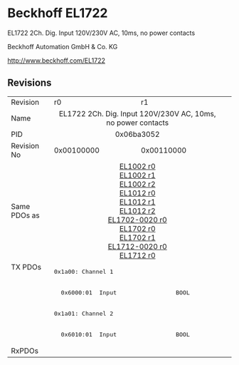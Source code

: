 # Beckhoff EL1722

EL1722 2Ch. Dig. Input 120V/230V AC, 10ms, no power contacts

Beckhoff Automation GmbH & Co. KG

http://www.beckhoff.com/EL1722

## Revisions
<table>
<tr>
<td>Revision</td>
<td>r0</td>
<td>r1</td>
</tr>
<tr>
<td>Name</td>
<td colspan=2 align="center">EL1722 2Ch. Dig. Input 120V/230V AC, 10ms, no power contacts</td>
</tr>
<tr>
<td>PID</td>
<td colspan=2 align="center">0x06ba3052</td>
</tr>
<tr>
<td>Revision No</td>
<td>0x00100000</td>
<td>0x00110000</td>
</tr>
<tr>
<td>Same PDOs as</td>
<td colspan=2 align="center"><a href="EL1002.md">EL1002 r0</a><br/><a href="EL1002.md">EL1002 r1</a><br/><a href="EL1002.md">EL1002 r2</a><br/><a href="EL1012.md">EL1012 r0</a><br/><a href="EL1012.md">EL1012 r1</a><br/><a href="EL1012.md">EL1012 r2</a><br/><a href="EL1702-0020.md">EL1702-0020 r0</a><br/><a href="EL1702.md">EL1702 r0</a><br/><a href="EL1702.md">EL1702 r1</a><br/><a href="EL1712-0020.md">EL1712-0020 r0</a><br/><a href="EL1712.md">EL1712 r0</a></td>
</tr>
<tr>
<td rowspan=4 valign=top>TX PDOs</td>
<td colspan=2 align="left"><pre>0x1a00: Channel 1</pre></td>
<td></td>
</tr>
<tr>
<td colspan=2 align="left"><pre>  0x6000:01  Input                 BOOL</pre></td>
</tr>
<tr>
<td colspan=2 align="left"><pre>0x1a01: Channel 2</pre></td>
</tr>
<tr>
<td colspan=2 align="left"><pre>  0x6010:01  Input                 BOOL</pre></td>
</tr>
<tr>
<td>RxPDOs</td>
<td colspan=2 align="left"></td>
</tr>
</table>
